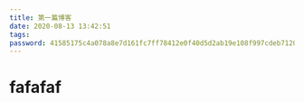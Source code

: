 ```yaml
---
title: 第一篇博客
date: 2020-08-13 13:42:51
tags:
password: 41585175c4a078a8e7d161fc7ff78412e0f40d5d2ab19e108f997cdeb71208c2
---
```


# fafafaf
